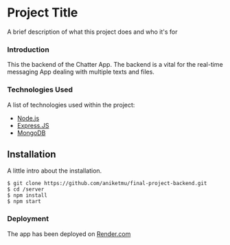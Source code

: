 

# Project Title

A brief description of what this project does and who it's for

### Introduction 
This the backend of the Chatter App. The backend is a vital for the real-time messaging App dealing with multiple texts and files.

### Technologies Used

A list of technologies used within the project:
* [Node.js](https://nodejs.org/en)
* [Express.JS](https://expressjs.com/)
* [MongoDB](https://www.mongodb.com/)

## Installation

A little intro about the installation. 
```
$ git clone https://github.com/aniketmu/final-project-backend.git
$ cd /server
$ npm install
$ npm start

````
### Deployment 
The app has been deployed on [Render.com](https://dashboard.render.com/web/srv-cjdlfpoq339s73c0begg/logs)
